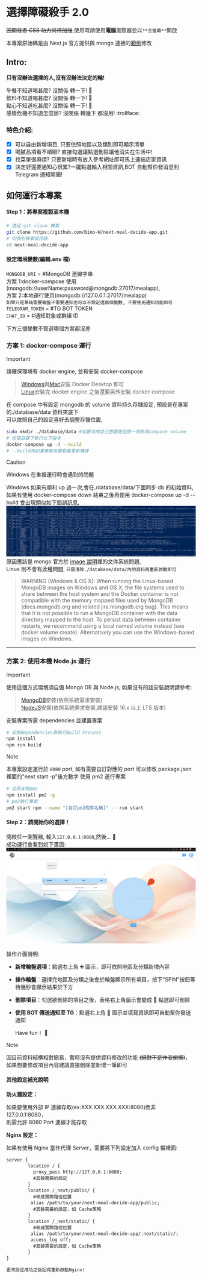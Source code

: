 # 選擇障礙殺手 2.0

~~因開發者 CSS 功力尚待加強~~,使用時請使用**電腦**瀏覽器並以`**全螢幕**`開啟

本專案原始碼是由 Next.js 官方提供與 mongo 連接的[範例](https://github.com/vercel/next.js/tree/canary/examples/with-mongodb-mongoose)修改

## Intro:

**只有沒辦法選擇的人,沒有沒辦法決定的輪!**

午餐不知道喝甚麼? 沒關係 轉一下! :tada:  
飲料不知道喝甚麼? 沒關係 轉一下! :tada:  
點心不知道吃甚麼? 沒關係 轉一下! :tada:  
感情危機不知道怎麼辦? 沒關係 轉幾下 都沒用! :trollface:

### 特色介紹:

- [x] 可以自由新增項目, 只要依照地區以及類別即可顯示清單
- [x] 喝膩品項看不順眼? 直接勾選讓點選刪除讓他消失在生活中!
- [x] 找菜單很麻煩? 只要新增時有放入參考網址即可馬上連結店家資訊
- [x] 決定好還要通知心很累?一鍵點選輸入相關資訊,BOT 自動幫你發消息到 Telegram 通知開團!

## 如何運行本專案

#### Step 1：將專案複製至本機

```bash
# 透過 git clone 專案
git clone https://github.com/Dino-W/next-meal-decide-app.git
# 切換到專案根目錄
cd next-meal-decide-app
```

#### 設定環境變數(編輯.env 檔)

`MONGODB_URI` = #MongoDB 連線字串  
方案 1:docker-compose 使用(mongodb://userName:password@mongodb:27017/mealapp),  
方案 2:本地運行使用(mongodb://127.0.0.1:27017/mealapp)  
`如果只是單純需要輪盤不需要通知也可以不設定這兩個變數, 不要使用通知功能即可`  
`TELEGRAM_TOKEN` = #TG BOT TOKEN  
`CHAT_ID` = #通知對象或群組 ID

下方三個變數不管選哪個方案都沒差

### 方案 1: docker-compose 運行

> [!IMPORTANT]
> 請確保環境有 docker engine, 並有安裝 docker-compose
>
> > [Windows](https://docs.docker.com/desktop/install/windows-install/)與[Mac](https://docs.docker.com/desktop/install/mac-install/)安裝 Docker Desktop 即可  
> > [Linux](https://docs.docker.com/engine/install/)安裝完 docker engine 之後還要另外安裝 docker-compose

在 compose 中有設定 mongodb 的 volume 資料持久存儲設定, 預設是在專案的./database/data 資料夾底下  
可以依照自己的設定喜好去調整存儲位置,

```bash
sudo mkdir ./database/data #如要改成自己想要路徑請一併修改compose volume
# 在根目錄下執行以下指令
docker-compose up -d --build
# --build為如果專案有變動會重新構建
```

> [!CAUTION]  
> Windows 在重複運行時會遇到的問題

Windows 如果有順利 up 過一次,會在./database/data/下面同步 db 的初始資料,  
如果有使用 docker-compose down 結束之後再使用 docker-compose up -d --build 會出現類似如下錯誤訊息,  
![錯誤訊息範例](./public/mongo_init_error.png "mongo error sample")
原因應該是 mongo 官方於 [image 說明](https://hub.docker.com/_/mongo)裡的文件系統問題,  
Linux 則不會有此種問題, `只需清除./database/data/內的資料再重新啟動即可`

> WARNING (Windows & OS X): When running the Linux-based MongoDB images on Windows and OS X, the file systems used to share between the host system and the Docker container is not compatible with the memory mapped files used by MongoDB (docs.mongodb.org and related jira.mongodb.org bug). This means that it is not possible to run a MongoDB container with the data directory mapped to the host. To persist data between container restarts, we recommend using a local named volume instead (see docker volume create). Alternatively you can use the Windows-based images on Windows.

---

### 方案 2: 使用本機 Node.js 運行

> [!IMPORTANT]
> 使用這個方式環境須自備 Mongo DB 與 Node.js, 如果沒有的話安裝說明請參考:
>
> > [MongoDB](https://www.mongodb.com/docs/manual/installation/)安裝(依照系統需求安裝)  
> > [NodeJS](https://nodejs.org/en/download/)安裝(依照系統需求安裝,建議安裝 16.x 以上 LTS 版本)

安裝專案所需 dependencies 並建置專案

```bash
# 安裝dependencies與執行Build Process
npm install
npm run build
```

> [!Note]
> 本專案設定運行於 `8080` port, 如有需要自訂對應的 port 可以修改 package.json 裡面的"next start -p"後方數字
> 使用 pm2 運行專案

```bash
# 全局安裝pm2
npm install pm2 -g
# pm2執行專案
pm2 start npm --name "[自訂pm2程序名稱]" -- run start
```

#### Step 2：請開始你的選擇！

開啟任一瀏覽器, 輸入`127.0.0.1:8080`,然後... :tada:  
成功運行會看到如下畫面:
![成功運行範例](./public/meal_app_init_sample.png "success sample pic")

操作介面說明:

- **新增輪盤選項**：點選右上角 :heavy_plus_sign: 圖示，即可依照地區及分類新增內容
- **操作輪盤**：選擇完地區及分類之後會於輪盤顯示所有項目，按下"SPIN"按鈕等待幾秒會顯示結果於下方
- **刪除項目**：勾選欲刪除的項目之後，表格右上角圖示會變成 :milk_glass: 點選即可刪除
- **使用 BOT 傳送通知至 TG**：點選右上角 :speech_balloon: 圖示並填寫資訊即可自動幫你發送通知

  Have fun！ :tada:

> [!NOTE]
> 因目前資料結構相對簡易，暫時沒有提供資料修改的功能 ~~(絕對不是作者偷懶)~~，如果想要修改項目內容建議直接刪除並新增一筆即可

#### 其他設定補充說明

**防火牆設定：**

如果要使用外部 IP 連線存取(ex:XXX.XXX.XXX.XXX:8080)而非 127.0.0.1:8080，  
則需允許 8080 Port 連線才能存取

**Nginx 設定：**

如果有使用 Nginx 當作代理 Server，需要將下列設定加入 config 檔裡面:

```nginx
server {
        location / {
          proxy_pass http://127.0.0.1:8080;
          #其餘需要的設定
        }
        location /_next/public/ {
          #改成實際路徑位置
         alias /path/to/your/next-meal-decide-app/public;
          #其餘需要的設定，如 Cache策略
        }
        location /_next/static/ {
          #改成實際路徑位置
         alias /path/to/your/next-meal-decide-app/.next/static/;
         access_log off;
          #其餘需要的設定，如 Cache策略
        }
}
```

`更改設定成功之後記得重新啟動Nginx!`
